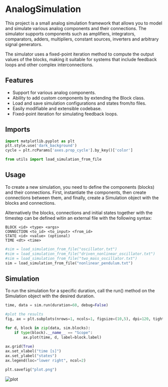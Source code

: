 # AnalogSimulation

This project is a small analog simulation framework that allows you to model and simulate various analog components and their connections. The simulator supports components such as amplifiers, integrators, comparators, adders, multipliers, constant sources, inverters and arbitrary signal generators.

The simulator uses a fixed-point iteration method to compute the output values of the blocks, making it suitable for systems that include feedback loops and other complex interconnections.


## Features
- Support for various analog components.
- Ability to add custom components by extending the Block class.
- Load and save simulation configurations and states from/to files.
- Easily modifiable and extensible codebase.
- Fixed-point iteration for simulating feedback loops.

## Imports


```python
import matplotlib.pyplot as plt
plt.style.use('dark_background')
cycle = plt.rcParams['axes.prop_cycle'].by_key()['color']

from utils import load_simulation_from_file
```

## Usage 
To create a new simulation, you need to define the components (blocks) and their connections. First, instantiate the components, then create connections between them, and finally, create a Simulation object with the blocks and connections. 

Alternatively the blocks, connections and initial states together with the timestep can be defined witin an external file with the following syntax:

    BLOCK <id> <type> <args>
    CONNECTION <to_id> <to_input> <from_id>
    STATE <id> <value> (optional)
    TIME <dt> <time>
    


```python
#sim = load_simulation_from_file("oscillator.txt")
#sim = load_simulation_from_file("driven_nonlinear_oscillator.txt")
#sim = load_simulation_from_file("two_mass_oscillator.txt")
sim = load_simulation_from_file("nonlinear_pendulum.txt")
```

## Simulation

To run the simulation for a specific duration, call the run() method on the Simulation object with the desired duration.


```python
time, data = sim.run(duration=60, debug=False)
```


```python
#plot the results
fig, ax = plt.subplots(nrows=1, ncols=1, figsize=(10,5), dpi=120, tight_layout=True)

for d, block in zip(data, sim.blocks):
    if type(block).__name__ == "Scope":
        ax.plot(time, d, label=block.label)
    
ax.grid(True)
ax.set_xlabel("time [s]")
ax.set_ylabel("states")
ax.legend(loc="lower right", ncol=2)

plt.savefig("plot.png")
```


![plot](https://user-images.githubusercontent.com/105657697/230493584-a86a185d-b194-40ef-aa2e-4f3a7367113c.png)


